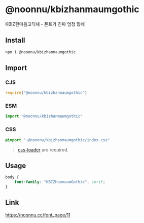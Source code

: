 # @noonnu/kbizhanmaumgothic
KBIZ한마음고딕체 - 폰트가 진짜 엄청 많네

## Install
```sh
npm i @noonnu/kbizhanmaumgothic
```
## Import
### CJS
```js
require("@noonnu/kbizhanmaumgothic")
```
### ESM
```js
import "@noonnu/kbizhanmaumgothic"
```
### CSS 
```css
@import "~@noonnu/kbizhanmaumgothic/index.css"
```
> [css-loader](https://github.com/webpack-contrib/css-loader) are required.

## Usage
```css
body {
    font-family: "KBIZHanmaumGothic", serif;
}
```

## Link
https://noonnu.cc/font_page/11